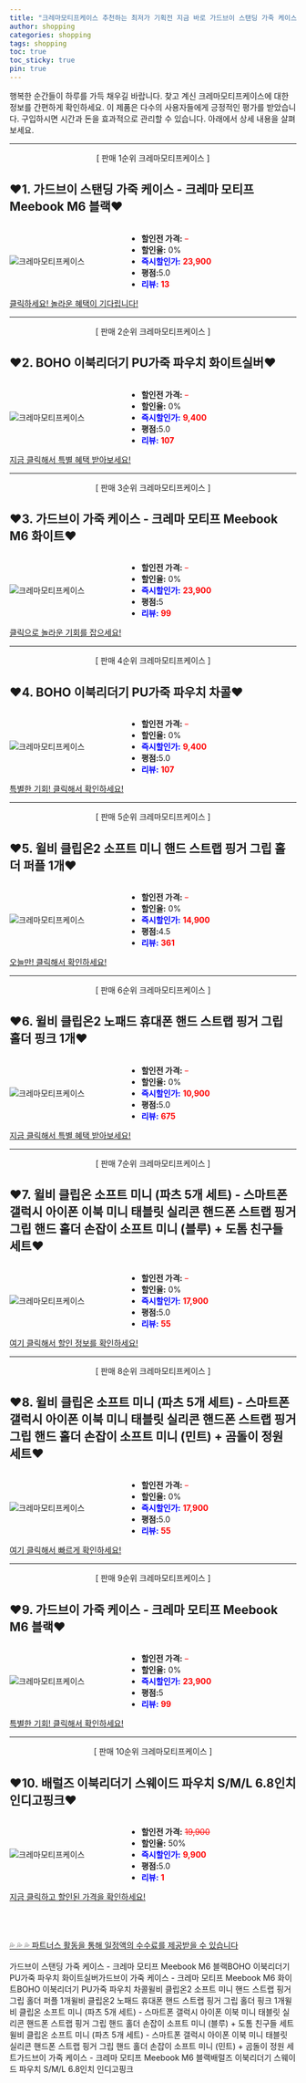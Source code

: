 ```yaml
---
title: "크레마모티프케이스 추천하는 최저가 기획전 지금 바로 가드브이 스탠딩 가죽 케이스 -"
author: shopping
categories: shopping
tags: shopping
toc: true
toc_sticky: true
pin: true
---
```

행복한 순간들이 하루를 가득 채우길 바랍니다. 찾고 계신 크레마모티프케이스에 대한 정보를 간편하게 확인하세요. 이 제품은 다수의 사용자들에게 긍정적인 평가를 받았습니다. 구입하시면 시간과 돈을 효과적으로 관리할 수 있습니다. 아래에서 상세 내용을 살펴보세요.

---
<p class="toplist" style="margin: 0 auto; display: block; width: fit-content;">[ 판매 1순위 크레마모티프케이스 ]</p>

<h2><strong>❤️1. 가드브이 스탠딩 가죽 케이스 - 크레마 모티프 Meebook M6 블랙❤️</strong></h2>

<div style="display: flex; align-items: center;">
    <div style="flex: 0.4;">
        <img src="https://thumbnail10.coupangcdn.com/thumbnails/remote/230x230ex/image/vendor_inventory/cf88/b52a54286bd5c9961e6abc81c30ded46dcf709ce2a1cefa6c07135360927.jpg" alt="크레마모티프케이스" style="max-width: 100%;">
    </div>
    <div style="flex: 0.6; margin-left: 10px;">
        <ul>
            <li><strong>할인전 가격:</strong> <del style="color: red;">-</del></li>
            <li><strong>할인율:</strong> 0%</li>
            <li><span style='color:blue'><strong>즉시할인가:</strong></span> <span style='color:red'><strong>23,900</strong></span></li>
            <li><strong>평점:</strong>5.0</li>
            <li><span style='color:blue'><strong>리뷰:</strong></span> <span style='color:red'><strong>13</strong></span></li>
        </ul>
    </div>
</div>
<div class="center">
    <a href="https://William4Davisa.github.io?lptag=AF9450613&subid=githubio&pageKey=7508459595&traceid=V0-153&itemId=19668847733&vendorItemId=88560864350" class="myButton">
        클릭하세요! 놀라운 혜택이 기다립니다!
    </a>
</div>


---
<p class="toplist" style="margin: 0 auto; display: block; width: fit-content;">[ 판매 2순위 크레마모티프케이스 ]</p>

<h2><strong>❤️2. BOHO 이북리더기 PU가죽 파우치 화이트실버❤️</strong></h2>

<div style="display: flex; align-items: center;">
    <div style="flex: 0.4;">
        <img src="https://thumbnail7.coupangcdn.com/thumbnails/remote/230x230ex/image/retail/images/601535132475787-8decb7d5-226e-46ba-b848-88c56918a70d.jpg" alt="크레마모티프케이스" style="max-width: 100%;">
    </div>
    <div style="flex: 0.6; margin-left: 10px;">
        <ul>
            <li><strong>할인전 가격:</strong> <del style="color: red;">-</del></li>
            <li><strong>할인율:</strong> 0%</li>
            <li><span style='color:blue'><strong>즉시할인가:</strong></span> <span style='color:red'><strong>9,400</strong></span></li>
            <li><strong>평점:</strong>5.0</li>
            <li><span style='color:blue'><strong>리뷰:</strong></span> <span style='color:red'><strong>107</strong></span></li>
        </ul>
    </div>
</div>
<div class="center">
    <a href="https://William4Davisa.github.io?lptag=AF9450613&subid=githubio&pageKey=6451195354&traceid=V0-153&itemId=14006591184&vendorItemId=81255222107" class="myButton">
        지금 클릭해서 특별 혜택 받아보세요!
    </a>
</div>


---
<p class="toplist" style="margin: 0 auto; display: block; width: fit-content;">[ 판매 3순위 크레마모티프케이스 ]</p>

<h2><strong>❤️3. 가드브이 가죽 케이스 - 크레마 모티프 Meebook M6 화이트❤️</strong></h2>

<div style="display: flex; align-items: center;">
    <div style="flex: 0.4;">
        <img src="https://thumbnail9.coupangcdn.com/thumbnails/remote/230x230ex/image/vendor_inventory/6ec1/0408953b1ecc42bb6b55105f9c60c31be9ee4030a737c4efb0b9e1c296f3.jpg" alt="크레마모티프케이스" style="max-width: 100%;">
    </div>
    <div style="flex: 0.6; margin-left: 10px;">
        <ul>
            <li><strong>할인전 가격:</strong> <del style="color: red;">-</del></li>
            <li><strong>할인율:</strong> 0%</li>
            <li><span style='color:blue'><strong>즉시할인가:</strong></span> <span style='color:red'><strong>23,900</strong></span></li>
            <li><strong>평점:</strong>5</li>
            <li><span style='color:blue'><strong>리뷰:</strong></span> <span style='color:red'><strong>99</strong></span></li>
        </ul>
    </div>
</div>
<div class="center">
    <a href="https://William4Davisa.github.io?lptag=AF9450613&subid=githubio&pageKey=8225105430&traceid=V0-153&itemId=23653414502&vendorItemId=90678780417" class="myButton">
        클릭으로 놀라운 기회를 잡으세요!
    </a>
</div>


---
<p class="toplist" style="margin: 0 auto; display: block; width: fit-content;">[ 판매 4순위 크레마모티프케이스 ]</p>

<h2><strong>❤️4. BOHO 이북리더기 PU가죽 파우치 차콜❤️</strong></h2>

<div style="display: flex; align-items: center;">
    <div style="flex: 0.4;">
        <img src="https://thumbnail6.coupangcdn.com/thumbnails/remote/230x230ex/image/retail/images/601535597972143-f6e6d35b-f412-4f44-955c-d2f1918d7f72.jpg" alt="크레마모티프케이스" style="max-width: 100%;">
    </div>
    <div style="flex: 0.6; margin-left: 10px;">
        <ul>
            <li><strong>할인전 가격:</strong> <del style="color: red;">-</del></li>
            <li><strong>할인율:</strong> 0%</li>
            <li><span style='color:blue'><strong>즉시할인가:</strong></span> <span style='color:red'><strong>9,400</strong></span></li>
            <li><strong>평점:</strong>5.0</li>
            <li><span style='color:blue'><strong>리뷰:</strong></span> <span style='color:red'><strong>107</strong></span></li>
        </ul>
    </div>
</div>
<div class="center">
    <a href="https://William4Davisa.github.io?lptag=AF9450613&subid=githubio&pageKey=6451195354&traceid=V0-153&itemId=14006591189&vendorItemId=81255222127" class="myButton">
        특별한 기회! 클릭해서 확인하세요!
    </a>
</div>


---
<p class="toplist" style="margin: 0 auto; display: block; width: fit-content;">[ 판매 5순위 크레마모티프케이스 ]</p>

<h2><strong>❤️5. 윌비 클립온2 소프트 미니 핸드 스트랩 핑거 그립 홀더 퍼플 1개❤️</strong></h2>

<div style="display: flex; align-items: center;">
    <div style="flex: 0.4;">
        <img src="https://thumbnail7.coupangcdn.com/thumbnails/remote/230x230ex/image/vendor_inventory/44b7/343409fd007946959c92d10640a1c54b2e63a489f214685d3a27ccdcc540.jpg" alt="크레마모티프케이스" style="max-width: 100%;">
    </div>
    <div style="flex: 0.6; margin-left: 10px;">
        <ul>
            <li><strong>할인전 가격:</strong> <del style="color: red;">-</del></li>
            <li><strong>할인율:</strong> 0%</li>
            <li><span style='color:blue'><strong>즉시할인가:</strong></span> <span style='color:red'><strong>14,900</strong></span></li>
            <li><strong>평점:</strong>4.5</li>
            <li><span style='color:blue'><strong>리뷰:</strong></span> <span style='color:red'><strong>361</strong></span></li>
        </ul>
    </div>
</div>
<div class="center">
    <a href="https://William4Davisa.github.io?lptag=AF9450613&subid=githubio&pageKey=6208887745&traceid=V0-153&itemId=12365465545&vendorItemId=87088787657" class="myButton">
        오늘만! 클릭해서 확인하세요!
    </a>
</div>


---
<p class="toplist" style="margin: 0 auto; display: block; width: fit-content;">[ 판매 6순위 크레마모티프케이스 ]</p>

<h2><strong>❤️6. 윌비 클립온2 노패드 휴대폰 핸드 스트랩 핑거 그립 홀더 핑크 1개❤️</strong></h2>

<div style="display: flex; align-items: center;">
    <div style="flex: 0.4;">
        <img src="https://thumbnail10.coupangcdn.com/thumbnails/remote/230x230ex/image/vendor_inventory/7c2f/47a7eea69515b11afd7b40e450119f09b609dfba599ea1baee3ca2f6b026.jpg" alt="크레마모티프케이스" style="max-width: 100%;">
    </div>
    <div style="flex: 0.6; margin-left: 10px;">
        <ul>
            <li><strong>할인전 가격:</strong> <del style="color: red;">-</del></li>
            <li><strong>할인율:</strong> 0%</li>
            <li><span style='color:blue'><strong>즉시할인가:</strong></span> <span style='color:red'><strong>10,900</strong></span></li>
            <li><strong>평점:</strong>5.0</li>
            <li><span style='color:blue'><strong>리뷰:</strong></span> <span style='color:red'><strong>675</strong></span></li>
        </ul>
    </div>
</div>
<div class="center">
    <a href="https://William4Davisa.github.io?lptag=AF9450613&subid=githubio&pageKey=1982126137&traceid=V0-153&itemId=12365465300&vendorItemId=87089710940" class="myButton">
        지금 클릭해서 특별 혜택 받아보세요!
    </a>
</div>


---
<p class="toplist" style="margin: 0 auto; display: block; width: fit-content;">[ 판매 7순위 크레마모티프케이스 ]</p>

<h2><strong>❤️7. 윌비 클립온 소프트 미니 (파츠 5개 세트) - 스마트폰 갤럭시 아이폰 이북 미니 태블릿 실리콘 핸드폰 스트랩 핑거 그립 핸드 홀더 손잡이 소프트 미니 (블루) + 도톰 친구들 세트❤️</strong></h2>

<div style="display: flex; align-items: center;">
    <div style="flex: 0.4;">
        <img src="https://thumbnail6.coupangcdn.com/thumbnails/remote/230x230ex/image/vendor_inventory/7900/cd64082a838dd826192b4b3d71f7d0c8158e8f70392f8a4be762aabdf312.jpg" alt="크레마모티프케이스" style="max-width: 100%;">
    </div>
    <div style="flex: 0.6; margin-left: 10px;">
        <ul>
            <li><strong>할인전 가격:</strong> <del style="color: red;">-</del></li>
            <li><strong>할인율:</strong> 0%</li>
            <li><span style='color:blue'><strong>즉시할인가:</strong></span> <span style='color:red'><strong>17,900</strong></span></li>
            <li><strong>평점:</strong>5.0</li>
            <li><span style='color:blue'><strong>리뷰:</strong></span> <span style='color:red'><strong>55</strong></span></li>
        </ul>
    </div>
</div>
<div class="center">
    <a href="https://William4Davisa.github.io?lptag=AF9450613&subid=githubio&pageKey=6882691120&traceid=V0-153&itemId=16498621441&vendorItemId=83686270562" class="myButton">
        여기 클릭해서 할인 정보를 확인하세요!
    </a>
</div>


---
<p class="toplist" style="margin: 0 auto; display: block; width: fit-content;">[ 판매 8순위 크레마모티프케이스 ]</p>

<h2><strong>❤️8. 윌비 클립온 소프트 미니 (파츠 5개 세트) - 스마트폰 갤럭시 아이폰 이북 미니 태블릿 실리콘 핸드폰 스트랩 핑거 그립 핸드 홀더 손잡이 소프트 미니 (민트) + 곰돌이 정원 세트❤️</strong></h2>

<div style="display: flex; align-items: center;">
    <div style="flex: 0.4;">
        <img src="https://thumbnail7.coupangcdn.com/thumbnails/remote/230x230ex/image/vendor_inventory/55ff/d3ef1acd6e5073d0e8ca186be3302655c0bcd88916a30d19a2d5e44e7cd3.jpg" alt="크레마모티프케이스" style="max-width: 100%;">
    </div>
    <div style="flex: 0.6; margin-left: 10px;">
        <ul>
            <li><strong>할인전 가격:</strong> <del style="color: red;">-</del></li>
            <li><strong>할인율:</strong> 0%</li>
            <li><span style='color:blue'><strong>즉시할인가:</strong></span> <span style='color:red'><strong>17,900</strong></span></li>
            <li><strong>평점:</strong>5.0</li>
            <li><span style='color:blue'><strong>리뷰:</strong></span> <span style='color:red'><strong>55</strong></span></li>
        </ul>
    </div>
</div>
<div class="center">
    <a href="https://William4Davisa.github.io?lptag=AF9450613&subid=githubio&pageKey=6882691120&traceid=V0-153&itemId=16498621434&vendorItemId=83686270546" class="myButton">
        여기 클릭해서 빠르게 확인하세요!
    </a>
</div>


---
<p class="toplist" style="margin: 0 auto; display: block; width: fit-content;">[ 판매 9순위 크레마모티프케이스 ]</p>

<h2><strong>❤️9. 가드브이 가죽 케이스 - 크레마 모티프 Meebook M6 블랙❤️</strong></h2>

<div style="display: flex; align-items: center;">
    <div style="flex: 0.4;">
        <img src="https://thumbnail9.coupangcdn.com/thumbnails/remote/230x230ex/image/vendor_inventory/ba22/28d89218cd77b1bce2bb1827899f90651ea597248823dd115ba2955cdb77.jpg" alt="크레마모티프케이스" style="max-width: 100%;">
    </div>
    <div style="flex: 0.6; margin-left: 10px;">
        <ul>
            <li><strong>할인전 가격:</strong> <del style="color: red;">-</del></li>
            <li><strong>할인율:</strong> 0%</li>
            <li><span style='color:blue'><strong>즉시할인가:</strong></span> <span style='color:red'><strong>23,900</strong></span></li>
            <li><strong>평점:</strong>5</li>
            <li><span style='color:blue'><strong>리뷰:</strong></span> <span style='color:red'><strong>99</strong></span></li>
        </ul>
    </div>
</div>
<div class="center">
    <a href="https://William4Davisa.github.io?lptag=AF9450613&subid=githubio&pageKey=8225105430&traceid=V0-153&itemId=23653414500&vendorItemId=90678780426" class="myButton">
        특별한 기회! 클릭해서 확인하세요!
    </a>
</div>


---
<p class="toplist" style="margin: 0 auto; display: block; width: fit-content;">[ 판매 10순위 크레마모티프케이스 ]</p>

<h2><strong>❤️10. 배럴즈 이북리더기 스웨이드 파우치 S/M/L 6.8인치 인디고핑크❤️</strong></h2>

<div style="display: flex; align-items: center;">
    <div style="flex: 0.4;">
        <img src="https://thumbnail9.coupangcdn.com/thumbnails/remote/230x230ex/image/vendor_inventory/c5b1/00b1990e229253756843365dd99c9ab69042a5efe7d7df319b43d8982f4f.jpg" alt="크레마모티프케이스" style="max-width: 100%;">
    </div>
    <div style="flex: 0.6; margin-left: 10px;">
        <ul>
            <li><strong>할인전 가격:</strong> <del style="color: red;">19,900</del></li>
            <li><strong>할인율:</strong> 50%</li>
            <li><span style='color:blue'><strong>즉시할인가:</strong></span> <span style='color:red'><strong>9,900</strong></span></li>
            <li><strong>평점:</strong>5.0</li>
            <li><span style='color:blue'><strong>리뷰:</strong></span> <span style='color:red'><strong>1</strong></span></li>
        </ul>
    </div>
</div>
<div class="center">
    <a href="https://William4Davisa.github.io?lptag=AF9450613&subid=githubio&pageKey=8204605535&traceid=V0-153&itemId=23530261341&vendorItemId=90556572923" class="myButton">
        지금 클릭하고 할인된 가격을 확인하세요!
    </a>
</div>

<br><br><br>[💦 💦 💦 파트너스 활동을 통해 일정액의 수수료를 제공받을 수 있습니다](https://link.coupang.com/a/bcpT2c)<br><br>가드브이 스탠딩 가죽 케이스 - 크레마 모티프 Meebook M6 블랙BOHO 이북리더기 PU가죽 파우치 화이트실버가드브이 가죽 케이스 - 크레마 모티프 Meebook M6 화이트BOHO 이북리더기 PU가죽 파우치 차콜윌비 클립온2 소프트 미니 핸드 스트랩 핑거 그립 홀더 퍼플 1개윌비 클립온2 노패드 휴대폰 핸드 스트랩 핑거 그립 홀더 핑크 1개윌비 클립온 소프트 미니 (파츠 5개 세트) - 스마트폰 갤럭시 아이폰 이북 미니 태블릿 실리콘 핸드폰 스트랩 핑거 그립 핸드 홀더 손잡이 소프트 미니 (블루) + 도톰 친구들 세트윌비 클립온 소프트 미니 (파츠 5개 세트) - 스마트폰 갤럭시 아이폰 이북 미니 태블릿 실리콘 핸드폰 스트랩 핑거 그립 핸드 홀더 손잡이 소프트 미니 (민트) + 곰돌이 정원 세트가드브이 가죽 케이스 - 크레마 모티프 Meebook M6 블랙배럴즈 이북리더기 스웨이드 파우치 S/M/L 6.8인치 인디고핑크